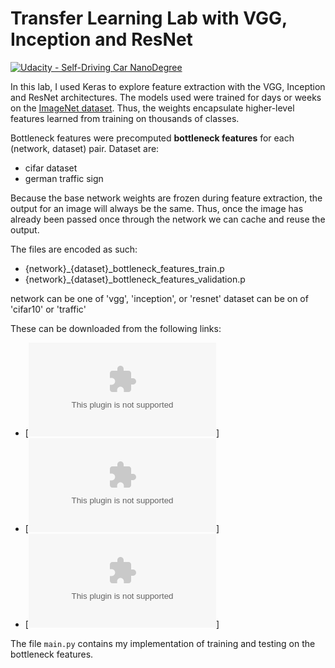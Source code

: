 # Transfer Learning Lab with VGG, Inception and ResNet
[![Udacity - Self-Driving Car NanoDegree](https://s3.amazonaws.com/udacity-sdc/github/shield-carnd.svg)](http://www.udacity.com/drive)

In this lab, I used Keras to explore feature extraction with the VGG, Inception and ResNet architectures. The models used were trained for days or weeks on the [ImageNet dataset](http://www.image-net.org/). Thus, the weights encapsulate higher-level features learned from training on thousands of classes.

Bottleneck features were precomputed **bottleneck features** for each (network, dataset) pair. Dataset are:

- cifar dataset
- german traffic sign

Because the base network weights are frozen during feature extraction, the output for an image will always be the same. Thus, once the image has already been passed once through the network we can cache and reuse the output.

The files are encoded as such:

- {network}_{dataset}_bottleneck_features_train.p
- {network}_{dataset}_bottleneck_features_validation.p

network can be one of 'vgg', 'inception', or 'resnet'
dataset can be on of 'cifar10' or 'traffic'

These can be downloaded from the following links:

- [![vgg](https://d17h27t6h515a5.cloudfront.net/topher/2016/November/5834b432_vgg-100/vgg-100.zip)]
- [![resnet](https://d17h27t6h515a5.cloudfront.net/topher/2016/November/5834b634_resnet-100/resnet-100.zip)]
- [![inception](https://d17h27t6h515a5.cloudfront.net/topher/2016/November/5834b498_inception-100/inception-100.zip)]

The file `main.py` contains my implementation of training and testing on the bottleneck features.

